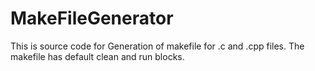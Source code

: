 # MakeFileGenerator
This is source code for Generation of makefile for .c and .cpp files. The makefile has default clean and run blocks.
